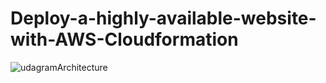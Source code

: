 # Deploy-a-highly-available-website-with-AWS-Cloudformation
![udagramArchitecture](https://user-images.githubusercontent.com/45949931/177014638-7f89ed44-f1c6-443d-a2bd-68bbed9c39a5.jpeg)
